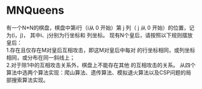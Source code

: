 # MNQueens
有一个N*N的棋盘，棋盘中第i行（i从 0 开始）第 j 列（ j 从 0 开始）的位置，记为(i，j)， 其中i、j分别为行坐标和 列坐标。 
现有N个皇后，请按照以下规则摆放皇后：  
1.存在且仅存在M对皇后互相攻击，即这M对皇后中每对 的行坐标相同，或列坐标相同，或分布在同一斜线上；  
2.对于除1中的互相攻击关系外，棋盘上不能存在其他 的互相攻击的关系。 
从四个算法中选两个算法实现：爬山算法、遗传算法、模拟退火算法以及CSP问题的局部搜索算法实现。

